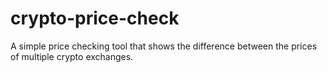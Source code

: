 # crypto-price-check
A simple price checking tool that shows the difference between the prices of multiple crypto exchanges.
